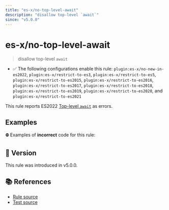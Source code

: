```yaml
---
title: "es-x/no-top-level-await"
description: "disallow top-level `await`"
since: "v5.0.0"
---
```


# es-x/no-top-level-await
> disallow top-level `await`

- ✅ The following configurations enable this rule: `plugin:es-x/no-new-in-es2022`, `plugin:es-x/restrict-to-es3`, `plugin:es-x/restrict-to-es5`, `plugin:es-x/restrict-to-es2015`, `plugin:es-x/restrict-to-es2016`, `plugin:es-x/restrict-to-es2017`, `plugin:es-x/restrict-to-es2018`, `plugin:es-x/restrict-to-es2019`, `plugin:es-x/restrict-to-es2020`, and `plugin:es-x/restrict-to-es2021`

This rule reports ES2022 [Top-level `await`](https://github.com/tc39/proposal-top-level-await) as errors.

## Examples

⛔ Examples of **incorrect** code for this rule:

<eslint-playground type="bad" code="/*eslint es-x/no-top-level-await: error */
await expr;
" />

## 🚀 Version

This rule was introduced in v5.0.0.

## 📚 References

- [Rule source](https://github.com/ota-meshi/eslint-plugin-es-x/blob/master/lib/rules/no-top-level-await.js)
- [Test source](https://github.com/ota-meshi/eslint-plugin-es-x/blob/master/tests/lib/rules/no-top-level-await.js)
